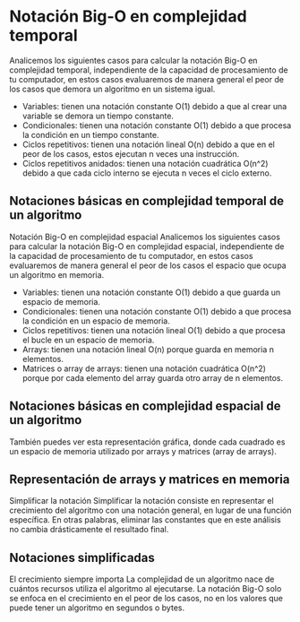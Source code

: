 # Notación Big-O en complejidad temporal
Analicemos los siguientes casos para calcular la notación Big-O en complejidad temporal, independiente de la capacidad de procesamiento de tu computador, en estos casos evaluaremos de manera general el peor de los casos que demora un algoritmo en un sistema igual.

- Variables: tienen una notación constante O(1) debido a que al crear una variable se demora un tiempo constante.
- Condicionales: tienen una notación constante O(1) debido a que procesa la condición en un tiempo constante.
- Ciclos repetitivos: tienen una notación lineal O(n) debido a que en el peor de los casos, estos ejecutan n veces una instrucción.
- Ciclos repetitivos anidados: tienen una notación cuadrática O(n^2) debido a que cada ciclo interno se ejecuta n veces el ciclo externo.

## Notaciones básicas en complejidad temporal de un algoritmo
Notación Big-O en complejidad espacial
Analicemos los siguientes casos para calcular la notación Big-O en complejidad espacial, independiente de la capacidad de procesamiento de tu computador, en estos casos evaluaremos de manera general el peor de los casos el espacio que ocupa un algoritmo en memoria.

- Variables: tienen una notación constante O(1) debido a que guarda un espacio de memoria.
- Condicionales: tienen una notación constante O(1) debido a que procesa la condición en un espacio de memoria.
- Ciclos repetitivos: tienen una notación lineal O(1) debido a que procesa el bucle en un espacio de memoria.
- Arrays: tienen una notación lineal O(n) porque guarda en memoria n elementos.
- Matrices o array de arrays: tienen una notación cuadrática O(n^2) porque por cada elemento del array guarda otro array de n elementos.

## Notaciones básicas en complejidad espacial de un algoritmo
También puedes ver esta representación gráfica, donde cada cuadrado es un espacio de memoria utilizado por arrays y matrices (array de arrays).

## Representación de arrays y matrices en memoria
Simplificar la notación
Simplificar la notación consiste en representar el crecimiento del algoritmo con una notación general, en lugar de una función específica. En otras palabras, eliminar las constantes que en este análisis no cambia drásticamente el resultado final.

## Notaciones simplificadas

El crecimiento siempre importa
La complejidad de un algoritmo nace de cuántos recursos utiliza el algoritmo al ejecutarse. La notación Big-O solo se enfoca en el crecimiento en el peor de los casos, no en los valores que puede tener un algoritmo en segundos o bytes.